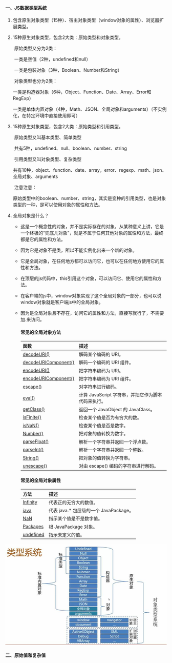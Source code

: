 #### 一、JS数据类型系统

1. 包含原生对象类型（15种）、宿主对象类型（window对象的属性）、浏览器扩展类型。

2. 15种原生对象类型，包含2大类：原始类型和对象类型。

   ​	原始类型又分为2类：

   ​			一类是空值（2种，undefined和null）

   ​			一类是包装对象（3种，Boolean、Number和String）

   ​	对象类型也分为2类：

   ​			一类是构造器对象（6种，Object、Function、Date、Array、Error和RegExp）

   ​			一类是单体内置对象（4种，Math、JSON、全局对象和arguments）（不实例化，在特定环境中直接使用即可）

3. 15种原生对象类型，包含2大类：原始类型和引用类型。

   ​	原始类型又叫基本类型、简单类型

   ​		 共有5种，undefined、null、boolean、number、string

   ​    引用类型又叫对象类型、复杂类型

   ​		共有10种，object、function、date、array，error、regexp、math、json、全局对象、arguments

   ​    注意注意：

   ​		原始类型中的boolean、number、string，其实是变种的引用类型，也是对象类型的一种，是可以使用对象的属性和方法。

4. 全局对象是什么？

   - 这是一个概念性的对象，并不是实际存在的对象，从某种意义上讲，它是一个终极的“兜底儿对象”，就是不属于任何其他对象的属性和方法，最终都是它的属性和方法。

   - 因为它是对象不是类，所以不能实例化出来一个新的对象。

   - 它是全局对象，在任何地方都可以访问它，也可以在任何地方使用它的属性和方法。

   - 在顶层的js代码中，this引用这个对象，可以访问它、使用它的属性和方法。

   - 在客户端的js中，window对象实现了这个全局对象的一部分，也可以说window对象就是客户端js中的全局对象。

   - 因为是全局对象且不存在，访问它的属性和方法，直接写就行了，不需要加.来访问。

     #### 常见的全局对象方法

     | 函数                                                         | 描述                                               |
     | :----------------------------------------------------------- | :------------------------------------------------- |
     | [decodeURI()](https://www.w3school.com.cn/jsref/jsref_decodeURI.asp) | 解码某个编码的 URI。                               |
     | [decodeURIComponent()](https://www.w3school.com.cn/jsref/jsref_decodeURIComponent.asp) | 解码一个编码的 URI 组件。                          |
     | [encodeURI()](https://www.w3school.com.cn/jsref/jsref_encodeuri.asp) | 把字符串编码为 URI。                               |
     | [encodeURIComponent()](https://www.w3school.com.cn/jsref/jsref_encodeURIComponent.asp) | 把字符串编码为 URI 组件。                          |
     | [escape()](https://www.w3school.com.cn/jsref/jsref_escape.asp) | 对字符串进行编码。                                 |
     | [eval()](https://www.w3school.com.cn/jsref/jsref_eval.asp)   | 计算 JavaScript 字符串，并把它作为脚本代码来执行。 |
     | [getClass()](https://www.w3school.com.cn/jsref/jsref_getClass.asp) | 返回一个 JavaObject 的 JavaClass。                 |
     | [isFinite()](https://www.w3school.com.cn/jsref/jsref_isFinite.asp) | 检查某个值是否为有穷大的数。                       |
     | [isNaN()](https://www.w3school.com.cn/jsref/jsref_isNaN.asp) | 检查某个值是否是数字。                             |
     | [Number()](https://www.w3school.com.cn/jsref/jsref_number.asp) | 把对象的值转换为数字。                             |
     | [parseFloat()](https://www.w3school.com.cn/jsref/jsref_parseFloat.asp) | 解析一个字符串并返回一个浮点数。                   |
     | [parseInt()](https://www.w3school.com.cn/jsref/jsref_parseInt.asp) | 解析一个字符串并返回一个整数。                     |
     | [String()](https://www.w3school.com.cn/jsref/jsref_string.asp) | 把对象的值转换为字符串。                           |
     | [unescape()](https://www.w3school.com.cn/jsref/jsref_unescape.asp) | 对由 escape() 编码的字符串进行解码。               |

     #### 常见的全局对象属性

     | 方法                                                         | 描述                                   |
     | :----------------------------------------------------------- | :------------------------------------- |
     | [Infinity](https://www.w3school.com.cn/jsref/jsref_infinity.asp) | 代表正的无穷大的数值。                 |
     | [java](https://www.w3school.com.cn/jsref/jsref_java.asp)     | 代表 java.* 包层级的一个 JavaPackage。 |
     | [NaN](https://www.w3school.com.cn/jsref/jsref_nan.asp)       | 指示某个值是不是数字值。               |
     | [Packages](https://www.w3school.com.cn/jsref/jsref_Packages.asp) | 根 JavaPackage 对象。                  |
     | [undefined](https://www.w3school.com.cn/jsref/jsref_undefined.asp) | 指示未定义的值。                       |

![JS_ECMA_grammer_typesOverview](02-数据类型-基础/JS_ECMA_grammer_typesOverview.jpg)

#### 二、原始值和复杂值





























